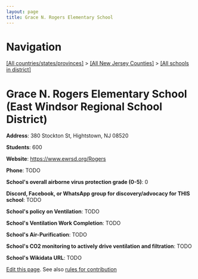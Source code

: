 ```yaml
---
layout: page
title: Grace N. Rogers Elementary School
---
```

# Navigation

[[All countries/states/provinces]](../../..) > [[All New Jersey Counties]](../..) > [[All schools in district]](..)

# Grace N. Rogers Elementary School (East Windsor Regional School District)

**Address**: 380 Stockton St, Hightstown, NJ 08520

**Students**: 600

**Website**: <https://www.ewrsd.org/Rogers>

**Phone**: TODO

**School's overall airborne virus protection grade (0-5)**: 0

**Discord, Facebook, or WhatsApp group for discovery/advocacy for THIS school**: TODO

**School's policy on Ventilation**: TODO

**School's Ventilation Work Completion**: TODO

**School's Air-Purification**: TODO

**School's CO2 monitoring to actively drive ventilation and filtration**: TODO

**School's Wikidata URL**: TODO


[Edit this page](https://github.com/ventilate-schools/NJ/edit/main/./Mercer/East_Windsor_Regional_School_District/Grace_N._Rogers_Elementary_School.md). See also [rules for contribution](../../../contribution-rules/)